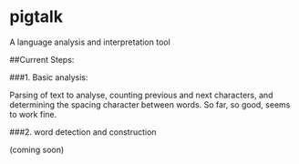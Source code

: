 pigtalk
=======

A language analysis and interpretation tool


##Current Steps:

###1. Basic analysis:

Parsing of text to analyse, counting previous and next characters, and determining the spacing character between words.
So far, so good, seems to work fine.

###2. word detection and construction

(coming soon)
